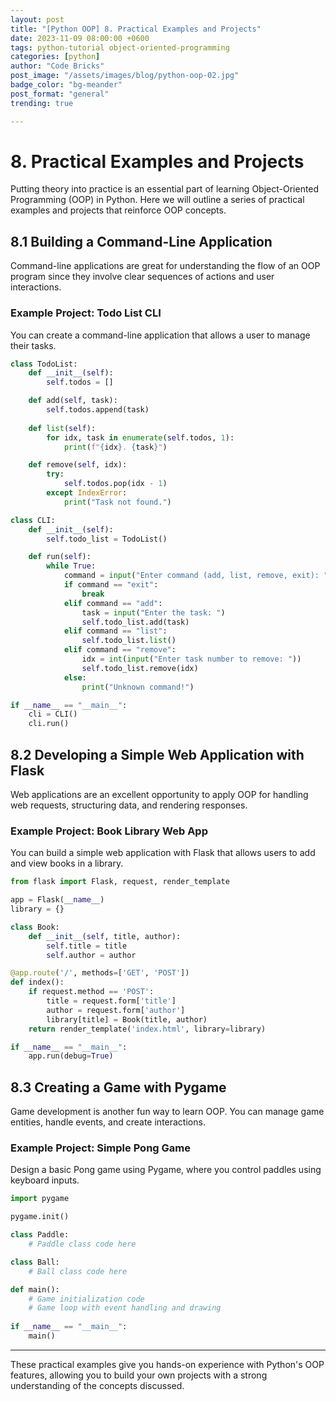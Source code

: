 ```yaml
---
layout: post
title: "[Python OOP] 8. Practical Examples and Projects"
date: 2023-11-09 08:00:00 +0600
tags: python-tutorial object-oriented-programming
categories: [python]
author: "Code Bricks"
post_image: "/assets/images/blog/python-oop-02.jpg"
badge_color: "bg-meander"
post_format: "general"
trending: true

---
```



# 8. Practical Examples and Projects

Putting theory into practice is an essential part of learning Object-Oriented Programming (OOP) in Python. Here we will outline a series of practical examples and projects that reinforce OOP concepts.

## 8.1 Building a Command-Line Application

Command-line applications are great for understanding the flow of an OOP program since they involve clear sequences of actions and user interactions.

### Example Project: Todo List CLI
You can create a command-line application that allows a user to manage their tasks.

```python
class TodoList:
    def __init__(self):
        self.todos = []

    def add(self, task):
        self.todos.append(task)
    
    def list(self):
        for idx, task in enumerate(self.todos, 1):
            print(f"{idx}. {task}")

    def remove(self, idx):
        try:
            self.todos.pop(idx - 1)
        except IndexError:
            print("Task not found.")

class CLI:
    def __init__(self):
        self.todo_list = TodoList()

    def run(self):
        while True:
            command = input("Enter command (add, list, remove, exit): ")
            if command == "exit":
                break
            elif command == "add":
                task = input("Enter the task: ")
                self.todo_list.add(task)
            elif command == "list":
                self.todo_list.list()
            elif command == "remove":
                idx = int(input("Enter task number to remove: "))
                self.todo_list.remove(idx)
            else:
                print("Unknown command!")

if __name__ == "__main__":
    cli = CLI()
    cli.run()
```

## 8.2 Developing a Simple Web Application with Flask

Web applications are an excellent opportunity to apply OOP for handling web requests, structuring data, and rendering responses.

### Example Project: Book Library Web App
You can build a simple web application with Flask that allows users to add and view books in a library.

```python
from flask import Flask, request, render_template

app = Flask(__name__)
library = {}

class Book:
    def __init__(self, title, author):
        self.title = title
        self.author = author

@app.route('/', methods=['GET', 'POST'])
def index():
    if request.method == 'POST':
        title = request.form['title']
        author = request.form['author']
        library[title] = Book(title, author)
    return render_template('index.html', library=library)

if __name__ == "__main__":
    app.run(debug=True)
```

## 8.3 Creating a Game with Pygame

Game development is another fun way to learn OOP. You can manage game entities, handle events, and create interactions.

### Example Project: Simple Pong Game
Design a basic Pong game using Pygame, where you control paddles using keyboard inputs.

```python
import pygame

pygame.init()

class Paddle:
    # Paddle class code here

class Ball:
    # Ball class code here

def main():
    # Game initialization code
    # Game loop with event handling and drawing
    
if __name__ == "__main__":
    main()
```

---

These practical examples give you hands-on experience with Python's OOP features, allowing you to build your own projects with a strong understanding of the concepts discussed.
